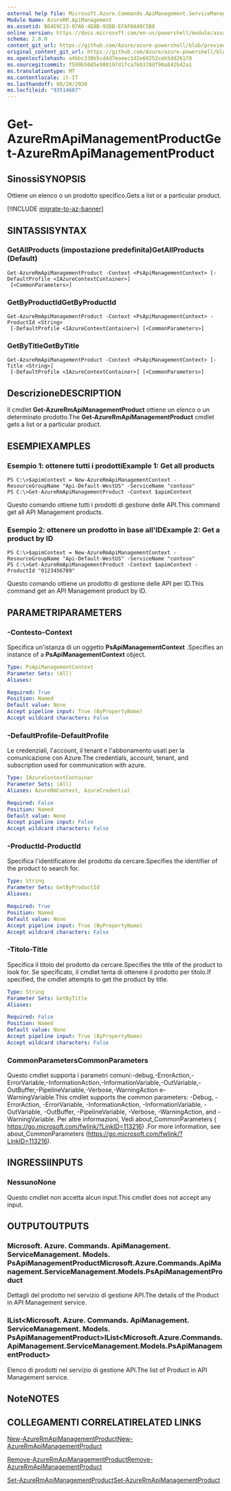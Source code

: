 ```yaml
---
external help file: Microsoft.Azure.Commands.ApiManagement.ServiceManagement.dll-Help.xml
Module Name: AzureRM.ApiManagement
ms.assetid: B64E9C13-97A6-4E8B-92DB-EFAF8A48C5B8
online version: https://docs.microsoft.com/en-us/powershell/module/azurerm.apimanagement/get-azurermapimanagementproduct
schema: 2.0.0
content_git_url: https://github.com/Azure/azure-powershell/blob/preview/src/ResourceManager/ApiManagement/Commands.ApiManagement/help/Get-AzureRmApiManagementProduct.md
original_content_git_url: https://github.com/Azure/azure-powershell/blob/preview/src/ResourceManager/ApiManagement/Commands.ApiManagement/help/Get-AzureRmApiManagementProduct.md
ms.openlocfilehash: a4bbc330b5cd4d7eaeec1d2e68252ceb5dd261f8
ms.sourcegitcommit: f599b50d5e980197d1fca769378df90a842b42a1
ms.translationtype: MT
ms.contentlocale: it-IT
ms.lasthandoff: 08/20/2020
ms.locfileid: "93514607"
---
```

# <span data-ttu-id="fa2c0-101">Get-AzureRmApiManagementProduct</span><span class="sxs-lookup"><span data-stu-id="fa2c0-101">Get-AzureRmApiManagementProduct</span></span>

## <span data-ttu-id="fa2c0-102">Sinossi</span><span class="sxs-lookup"><span data-stu-id="fa2c0-102">SYNOPSIS</span></span>
<span data-ttu-id="fa2c0-103">Ottiene un elenco o un prodotto specifico.</span><span class="sxs-lookup"><span data-stu-id="fa2c0-103">Gets a list or a particular product.</span></span>

[!INCLUDE [migrate-to-az-banner](../../includes/migrate-to-az-banner.md)]

## <span data-ttu-id="fa2c0-104">SINTASSI</span><span class="sxs-lookup"><span data-stu-id="fa2c0-104">SYNTAX</span></span>

### <span data-ttu-id="fa2c0-105">GetAllProducts (impostazione predefinita)</span><span class="sxs-lookup"><span data-stu-id="fa2c0-105">GetAllProducts (Default)</span></span>
```
Get-AzureRmApiManagementProduct -Context <PsApiManagementContext> [-DefaultProfile <IAzureContextContainer>]
 [<CommonParameters>]
```

### <span data-ttu-id="fa2c0-106">GetByProductId</span><span class="sxs-lookup"><span data-stu-id="fa2c0-106">GetByProductId</span></span>
```
Get-AzureRmApiManagementProduct -Context <PsApiManagementContext> -ProductId <String>
 [-DefaultProfile <IAzureContextContainer>] [<CommonParameters>]
```

### <span data-ttu-id="fa2c0-107">GetByTitle</span><span class="sxs-lookup"><span data-stu-id="fa2c0-107">GetByTitle</span></span>
```
Get-AzureRmApiManagementProduct -Context <PsApiManagementContext> [-Title <String>]
 [-DefaultProfile <IAzureContextContainer>] [<CommonParameters>]
```

## <span data-ttu-id="fa2c0-108">Descrizione</span><span class="sxs-lookup"><span data-stu-id="fa2c0-108">DESCRIPTION</span></span>
<span data-ttu-id="fa2c0-109">Il cmdlet **Get-AzureRmApiManagementProduct** ottiene un elenco o un determinato prodotto.</span><span class="sxs-lookup"><span data-stu-id="fa2c0-109">The **Get-AzureRmApiManagementProduct** cmdlet gets a list or a particular product.</span></span>

## <span data-ttu-id="fa2c0-110">ESEMPI</span><span class="sxs-lookup"><span data-stu-id="fa2c0-110">EXAMPLES</span></span>

### <span data-ttu-id="fa2c0-111">Esempio 1: ottenere tutti i prodotti</span><span class="sxs-lookup"><span data-stu-id="fa2c0-111">Example 1: Get all products</span></span>
```
PS C:\>$apimContext = New-AzureRmApiManagementContext -ResourceGroupName "Api-Default-WestUS" -ServiceName "contoso"
PS C:\>Get-AzureRmApiManagementProduct -Context $apimContext
```

<span data-ttu-id="fa2c0-112">Questo comando ottiene tutti i prodotti di gestione delle API.</span><span class="sxs-lookup"><span data-stu-id="fa2c0-112">This command get all API Management products.</span></span>

### <span data-ttu-id="fa2c0-113">Esempio 2: ottenere un prodotto in base all'ID</span><span class="sxs-lookup"><span data-stu-id="fa2c0-113">Example 2: Get a product by ID</span></span>
```
PS C:\>$apimContext = New-AzureRmApiManagementContext -ResourceGroupName "Api-Default-WestUS" -ServiceName "contoso"
PS C:\>Get-AzureRmApiManagementProduct -Context $apimContext -ProductId "0123456789"
```

<span data-ttu-id="fa2c0-114">Questo comando ottiene un prodotto di gestione delle API per ID.</span><span class="sxs-lookup"><span data-stu-id="fa2c0-114">This command get an API Management product by ID.</span></span>

## <span data-ttu-id="fa2c0-115">PARAMETRI</span><span class="sxs-lookup"><span data-stu-id="fa2c0-115">PARAMETERS</span></span>

### <span data-ttu-id="fa2c0-116">-Contesto</span><span class="sxs-lookup"><span data-stu-id="fa2c0-116">-Context</span></span>
<span data-ttu-id="fa2c0-117">Specifica un'istanza di un oggetto **PsApiManagementContext** .</span><span class="sxs-lookup"><span data-stu-id="fa2c0-117">Specifies an instance of a **PsApiManagementContext** object.</span></span>

```yaml
Type: PsApiManagementContext
Parameter Sets: (All)
Aliases: 

Required: True
Position: Named
Default value: None
Accept pipeline input: True (ByPropertyName)
Accept wildcard characters: False
```

### <span data-ttu-id="fa2c0-118">-DefaultProfile</span><span class="sxs-lookup"><span data-stu-id="fa2c0-118">-DefaultProfile</span></span>
<span data-ttu-id="fa2c0-119">Le credenziali, l'account, il tenant e l'abbonamento usati per la comunicazione con Azure.</span><span class="sxs-lookup"><span data-stu-id="fa2c0-119">The credentials, account, tenant, and subscription used for communication with azure.</span></span>
 
```yaml
Type: IAzureContextContainer
Parameter Sets: (All)
Aliases: AzureRmContext, AzureCredential

Required: False
Position: Named
Default value: None
Accept pipeline input: False
Accept wildcard characters: False
```

### <span data-ttu-id="fa2c0-120">-ProductId</span><span class="sxs-lookup"><span data-stu-id="fa2c0-120">-ProductId</span></span>
<span data-ttu-id="fa2c0-121">Specifica l'identificatore del prodotto da cercare.</span><span class="sxs-lookup"><span data-stu-id="fa2c0-121">Specifies the identifier of the product to search for.</span></span>

```yaml
Type: String
Parameter Sets: GetByProductId
Aliases: 

Required: True
Position: Named
Default value: None
Accept pipeline input: True (ByPropertyName)
Accept wildcard characters: False
```

### <span data-ttu-id="fa2c0-122">-Titolo</span><span class="sxs-lookup"><span data-stu-id="fa2c0-122">-Title</span></span>
<span data-ttu-id="fa2c0-123">Specifica il titolo del prodotto da cercare.</span><span class="sxs-lookup"><span data-stu-id="fa2c0-123">Specifies the title of the product to look for.</span></span>
<span data-ttu-id="fa2c0-124">Se specificato, il cmdlet tenta di ottenere il prodotto per titolo.</span><span class="sxs-lookup"><span data-stu-id="fa2c0-124">If specified, the cmdlet attempts to get the product by title.</span></span>

```yaml
Type: String
Parameter Sets: GetByTitle
Aliases: 

Required: False
Position: Named
Default value: None
Accept pipeline input: True (ByPropertyName)
Accept wildcard characters: False
```

### <span data-ttu-id="fa2c0-125">CommonParameters</span><span class="sxs-lookup"><span data-stu-id="fa2c0-125">CommonParameters</span></span>
<span data-ttu-id="fa2c0-126">Questo cmdlet supporta i parametri comuni:-debug,-ErrorAction,-ErrorVariable,-InformationAction,-InformationVariable,-OutVariable,-OutBuffer,-PipelineVariable,-Verbose,-WarningAction e-WarningVariable.</span><span class="sxs-lookup"><span data-stu-id="fa2c0-126">This cmdlet supports the common parameters: -Debug, -ErrorAction, -ErrorVariable, -InformationAction, -InformationVariable, -OutVariable, -OutBuffer, -PipelineVariable, -Verbose, -WarningAction, and -WarningVariable.</span></span> <span data-ttu-id="fa2c0-127">Per altre informazioni, Vedi about_CommonParameters ( https://go.microsoft.com/fwlink/?LinkID=113216) .</span><span class="sxs-lookup"><span data-stu-id="fa2c0-127">For more information, see about_CommonParameters (https://go.microsoft.com/fwlink/?LinkID=113216).</span></span>

## <span data-ttu-id="fa2c0-128">INGRESSI</span><span class="sxs-lookup"><span data-stu-id="fa2c0-128">INPUTS</span></span>

### <span data-ttu-id="fa2c0-129">Nessuno</span><span class="sxs-lookup"><span data-stu-id="fa2c0-129">None</span></span>
<span data-ttu-id="fa2c0-130">Questo cmdlet non accetta alcun input.</span><span class="sxs-lookup"><span data-stu-id="fa2c0-130">This cmdlet does not accept any input.</span></span>

## <span data-ttu-id="fa2c0-131">OUTPUT</span><span class="sxs-lookup"><span data-stu-id="fa2c0-131">OUTPUTS</span></span>

### <span data-ttu-id="fa2c0-132">Microsoft. Azure. Commands. ApiManagement. ServiceManagement. Models. PsApiManagementProduct</span><span class="sxs-lookup"><span data-stu-id="fa2c0-132">Microsoft.Azure.Commands.ApiManagement.ServiceManagement.Models.PsApiManagementProduct</span></span>
<span data-ttu-id="fa2c0-133">Dettagli del prodotto nel servizio di gestione API.</span><span class="sxs-lookup"><span data-stu-id="fa2c0-133">The details of the Product in API Management service.</span></span>

### <span data-ttu-id="fa2c0-134">IList<Microsoft. Azure. Commands. ApiManagement. ServiceManagement. Models. PsApiManagementProduct></span><span class="sxs-lookup"><span data-stu-id="fa2c0-134">IList<Microsoft.Azure.Commands.ApiManagement.ServiceManagement.Models.PsApiManagementProduct></span></span>
<span data-ttu-id="fa2c0-135">Elenco di prodotti nel servizio di gestione API.</span><span class="sxs-lookup"><span data-stu-id="fa2c0-135">The list of Product in API Management service.</span></span>

## <span data-ttu-id="fa2c0-136">Note</span><span class="sxs-lookup"><span data-stu-id="fa2c0-136">NOTES</span></span>

## <span data-ttu-id="fa2c0-137">COLLEGAMENTI CORRELATI</span><span class="sxs-lookup"><span data-stu-id="fa2c0-137">RELATED LINKS</span></span>

[<span data-ttu-id="fa2c0-138">New-AzureRmApiManagementProduct</span><span class="sxs-lookup"><span data-stu-id="fa2c0-138">New-AzureRmApiManagementProduct</span></span>](./New-AzureRmApiManagementProduct.md)

[<span data-ttu-id="fa2c0-139">Remove-AzureRmApiManagementProduct</span><span class="sxs-lookup"><span data-stu-id="fa2c0-139">Remove-AzureRmApiManagementProduct</span></span>](./Remove-AzureRmApiManagementProduct.md)

[<span data-ttu-id="fa2c0-140">Set-AzureRmApiManagementProduct</span><span class="sxs-lookup"><span data-stu-id="fa2c0-140">Set-AzureRmApiManagementProduct</span></span>](./Set-AzureRmApiManagementProduct.md)



